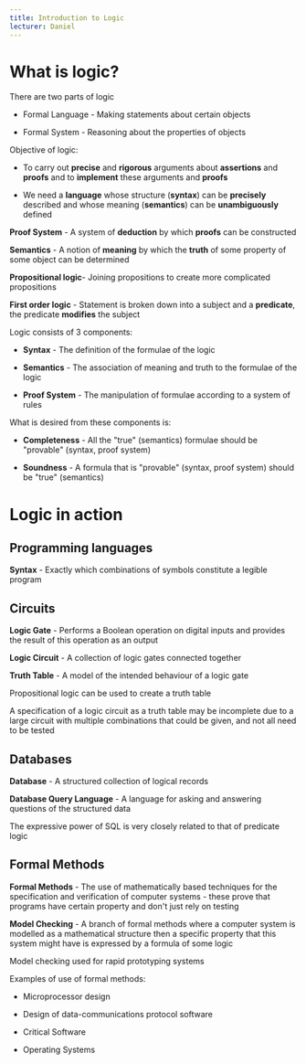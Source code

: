 ```yaml
---
title: Introduction to Logic
lecturer: Daniel
---
```


# What is logic?

There are two parts of logic

-   Formal Language - Making statements about certain objects

-   Formal System - Reasoning about the properties of objects

Objective of logic:

-   To carry out **precise** and **rigorous** arguments about
    **assertions** and **proofs** and to **implement** these arguments
    and **proofs**

-   We need a **language** whose structure (**syntax**) can be
    **precisely** described and whose meaning (**semantics**) can be
    **unambiguously** defined

**Proof System** - A system of **deduction** by which **proofs** can be
constructed

**Semantics** - A notion of **meaning** by which the **truth** of some
property of some object can be determined

**Propositional logic**- Joining propositions to create more complicated
propositions

**First order logic** - Statement is broken down into a subject and a
**predicate**, the predicate **modifies** the subject

Logic consists of 3 components:

-   **Syntax** - The definition of the formulae of the logic

-   **Semantics** - The association of meaning and truth to the formulae
    of the logic

-   **Proof System** - The manipulation of formulae according to a
    system of rules

What is desired from these components is:

-   **Completeness** - All the "true" (semantics) formulae should be
    "provable" (syntax, proof system)

-   **Soundness** - A formula that is "provable" (syntax, proof
    system) should be "true" (semantics)

# Logic in action

## Programming languages

**Syntax** - Exactly which combinations of symbols constitute a legible
program

## Circuits

**Logic Gate** - Performs a Boolean operation on digital inputs and
provides the result of this operation as an output

**Logic Circuit** - A collection of logic gates connected together

**Truth Table** - A model of the intended behaviour of a logic gate

Propositional logic can be used to create a truth table

A specification of a logic circuit as a truth table may be incomplete
due to a large circuit with multiple combinations that could be given,
and not all need to be tested

## Databases

**Database** - A structured collection of logical records

**Database Query Language** - A language for asking and answering
questions of the structured data

The expressive power of SQL is very closely related to that of predicate
logic

## Formal Methods

**Formal Methods** - The use of mathematically based techniques for the
specification and verification of computer systems - these prove that
programs have certain property and don't just rely on testing

**Model Checking** - A branch of formal methods where a computer system
is modelled as a mathematical structure then a specific property that
this system might have is expressed by a formula of some logic

Model checking used for rapid prototyping systems

Examples of use of formal methods:

-   Microprocessor design

-   Design of data-communications protocol software

-   Critical Software

-   Operating Systems
